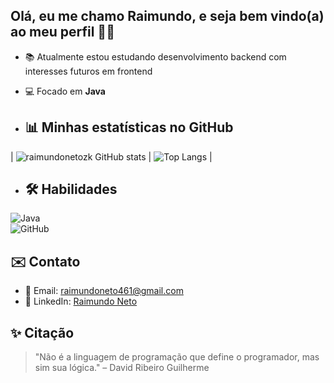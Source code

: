 ## Olá, eu me chamo Raimundo, e seja bem vindo(a) ao meu perfil 👋✨

- 📚 Atualmente estou estudando desenvolvimento backend com interesses futuros em frontend
- 💻 Focado em **Java**

- ## 📊 Minhas estatísticas no GitHub

| ![raimundonetozk GitHub stats](https://github-readme-stats.vercel.app/api?username=raimundonetozk&show_icons=true&theme=radical) | ![Top Langs](https://github-readme-stats.vercel.app/api/top-langs/?username=raimundonetozk&layout=compact&theme=radical) |

- ## 🛠️ Habilidades

![Java](https://img.shields.io/badge/Java-ED8B00?style=for-the-badge&logo=openjdk&logoColor=white)  
![GitHub](https://img.shields.io/badge/GitHub-100000?style=for-the-badge&logo=github&logoColor=white)  
## ✉️ Contato
- 📧 Email: raimundoneto461@gmail.com  
- 💼 LinkedIn: [Raimundo Neto](www.linkedin.com/in/raimundo-nonato-83668b32a)  

## ✨ Citação
> "Não é a linguagem de programação que define o programador, mas sim sua lógica." – David Ribeiro Guilherme
